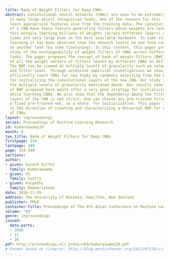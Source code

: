 ```yaml
---
title: Bank of Weight Filters for Deep CNNs
abstract: Convolutional neural networks (CNNs) are seen to be extremely effective
  in many large object recognition tasks. One of the reasons for this is that they
  learn appropriate features also from the training data. The convolutional layers
  of a CNN have these feature generating filters whose weights are learnt. However,
  this entails learning millions of weights (across different layers) and hence learning
  times are very large even on the best available hardware. In some studies in transfer
  learning it has been observed that the network learnt on one task can be reused
  on another task (by some finetuning). In this context, this paper presents a systematic
  study of the exchangeability of weight filters of CNNs across different object recognition
  tasks. The paper proposes the concept of bank of weight-filters (BWF) which consists
  of all the weight vectors of filters learnt by different CNNs on different tasks.
  The BWF can be viewed at multiple levels of granularity such as network-level, layer-level
  and filter-level. Through extensive empirical investigations we show that one can
  efficiently learn CNNs for new tasks by randomly selecting from the bank of filters
  for initializing the convolutional layers of the new CNN. Our study is done at all
  the multiple levels of granularity mentioned above. Our results show that the concept
  of BWF proposed here would offer a very good strategy for initializing the filters
  while learning CNNs. We also show that the dependency among the filters and the
  layers of the CNN is not strict. One can choose any pre-trained filter instead of
  a fixed pre-trained net, as a whole, for initialization. This paper is a first step
  in the direction of creating and characterizing a Universal BWF for efficient learning
  of CNNs.
layout: inproceedings
series: Proceedings of Machine Learning Research
id: kumaraswamy29
month: 0
tex_title: Bank of Weight Filters for Deep CNNs
firstpage: 334
lastpage: 349
page: 334-349
sections: 
author:
- given: Suresh Kirthi
  family: Kumaraswamy
- given: PS
  family: Sastry
- given: Kalpathi
  family: Ramakrishnan
date: 2016-11-20
address: The University of Waikato, Hamilton, New Zealand
publisher: PMLR
container-title: Proceedings of The 8th Asian Conference on Machine Learning
volume: '63'
genre: inproceedings
issued:
  date-parts:
  - 2016
  - 11
  - 20
pdf: http://proceedings.mlr.press/v63/kumaraswamy29.pdf
# Format based on citeproc: http://blog.martinfenner.org/2013/07/30/citeproc-yaml-for-bibliographies/
---
```

